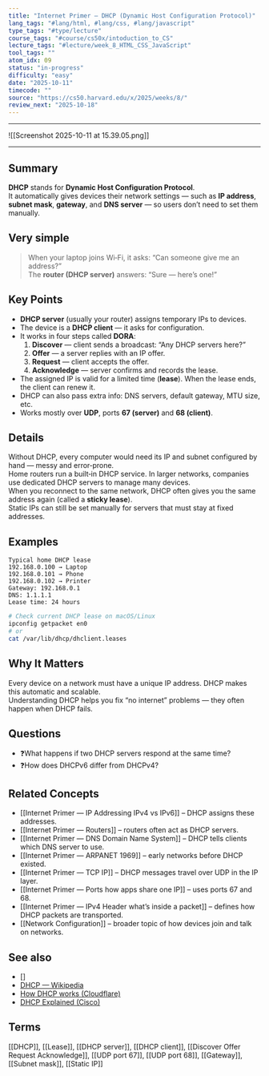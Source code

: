```yaml
---
title: "Internet Primer — DHCP (Dynamic Host Configuration Protocol)"
lang_tags: "#lang/html, #lang/css, #lang/javascript"
type_tags: "#type/lecture"
course_tags: "#course/cs50x/intoduction_to_CS"
lecture_tags: "#lecture/week_8_HTML_CSS_JavaScript"
tool_tags: ""
atom_idx: 09
status: "in-progress"
difficulty: "easy"
date: "2025-10-11"
timecode: ""
source: "https://cs50.harvard.edu/x/2025/weeks/8/"
review_next: "2025-10-18"
---
```


---

![[Screenshot 2025-10-11 at 15.39.05.png]]

---

## Summary
**DHCP** stands for **Dynamic Host Configuration Protocol**.  
It automatically gives devices their network settings — such as **IP address**, **subnet mask**, **gateway**, and **DNS server** — so users don’t need to set them manually.

## Very simple
> When your laptop joins Wi‑Fi, it asks: “Can someone give me an address?”  
> The **router (DHCP server)** answers: “Sure — here’s one!”

## Key Points
- **DHCP server** (usually your router) assigns temporary IPs to devices.  
- The device is a **DHCP client** — it asks for configuration.  
- It works in four steps called **DORA**:  
  1. **Discover** — client sends a broadcast: “Any DHCP servers here?”  
  2. **Offer** — a server replies with an IP offer.  
  3. **Request** — client accepts the offer.  
  4. **Acknowledge** — server confirms and records the lease.  
- The assigned IP is valid for a limited time (**lease**). When the lease ends, the client can renew it.  
- DHCP can also pass extra info: DNS servers, default gateway, MTU size, etc.  
- Works mostly over **UDP**, ports **67 (server)** and **68 (client)**.  

## Details
Without DHCP, every computer would need its IP and subnet configured by hand — messy and error‑prone.  
Home routers run a built‑in DHCP service. In larger networks, companies use dedicated DHCP servers to manage many devices.  
When you reconnect to the same network, DHCP often gives you the same address again (called a **sticky lease**).  
Static IPs can still be set manually for servers that must stay at fixed addresses.

## Examples
```text
Typical home DHCP lease
192.168.0.100 → Laptop
192.168.0.101 → Phone
192.168.0.102 → Printer
Gateway: 192.168.0.1
DNS: 1.1.1.1
Lease time: 24 hours
```
```bash
# Check current DHCP lease on macOS/Linux
ipconfig getpacket en0
# or
cat /var/lib/dhcp/dhclient.leases
```

## **Why It Matters**
Every device on a network must have a unique IP address. DHCP makes this automatic and scalable.  
Understanding DHCP helps you fix “no internet” problems — they often happen when DHCP fails.

## Questions
- ❓What happens if two DHCP servers respond at the same time?  
- ❓How does DHCPv6 differ from DHCPv4?

## Related Concepts
- [[Internet Primer — IP Addressing IPv4 vs IPv6]] – DHCP assigns these addresses.  
- [[Internet Primer — Routers]] – routers often act as DHCP servers.  
- [[Internet Primer — DNS Domain Name System]] – DHCP tells clients which DNS server to use.  
- [[Internet Primer — ARPANET 1969]] – early networks before DHCP existed.  
- [[Internet Primer — TCP IP]] – DHCP messages travel over UDP in the IP layer.  
- [[Internet Primer — Ports how apps share one IP]] – uses ports 67 and 68.  
- [[Internet Primer — IPv4 Header what’s inside a packet]] – defines how DHCP packets are transported.  
- [[Network Configuration]] – broader topic of how devices join and talk on networks.

## See also
- []                                                                        
- [DHCP — Wikipedia](https://en.wikipedia.org/wiki/Dynamic_Host_Configuration_Protocol)
- [How DHCP works (Cloudflare)](https://www.cloudflare.com/learning/network-layer/what-is-dhcp/)
- [DHCP Explained (Cisco)](https://www.cisco.com/c/en/us/products/ios-nx-os-software/dynamic-host-configuration-protocol-dhcp/index.html)

## Terms
[[DHCP]], [[Lease]], [[DHCP server]], [[DHCP client]], [[Discover Offer Request Acknowledge]], [[UDP port 67]], [[UDP port 68]], [[Gateway]], [[Subnet mask]], [[Static IP]]
